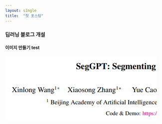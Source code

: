```yaml
---
layout: single
title:  "첫 포스팅"
---
```


### 딥러닝 블로그 개설





#### 이미지 만들기 test



![image-20231130143419155](../images/2023-11-30-first/image-20231130143419155.png)
